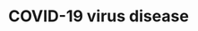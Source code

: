 ---
title: COVID-19 virus disease
longTitle: 'COVID-19 virus disease'
tags:
- gccommon
usedFor:
- "[[Coronavirus diseases]]"
---